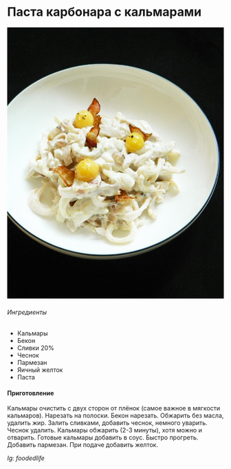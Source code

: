 ﻿---
image: ../../pics/24125193_514244952267928_4917490580415578112_n-1.jpg
---
# Паста карбонара с кальмарами

![Паста карбонара с кальмарами](../../pics/24125193_514244952267928_4917490580415578112_n-1.jpg)

###### Ингредиенты

* Кальмары
* Бекон
* Сливки 20%
* Чеснок
* Пармезан
* Яичный желток
* Паста

#### Приготовление

Кальмары очистить с двух сторон от плёнок \(самое важное в мягкости кальмаров\). Нарезать на полоски. Бекон нарезать. Обжарить без масла, удалить жир. Залить сливками, добавить чеснок, немного уварить. Чеснок удалить. Кальмары обжарить \(2-3 минуты\), хотя можно и отварить. Готовые кальмары добавить в соус. Быстро прогреть. Добавить пармезан. При подаче добавить желток.

*Ig: foodedlife*
